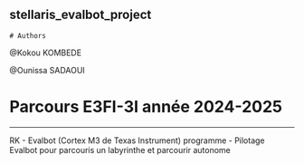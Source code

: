  stellaris_evalbot_project
------------------------------------------------------------
    # Authors
@Kokou KOMBEDE

@Ounissa SADAOUI

  #  Parcours E3FI-3I année 2024-2025
-------------------------------------------------------------
   RK - Evalbot (Cortex M3 de Texas Instrument)
 programme - Pilotage  Evalbot pour parcouris un labyrinthe
 et parcourir autonome 
